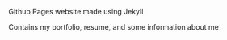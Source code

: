 Github Pages website made using Jekyll

Contains my portfolio, resume, and some information about me